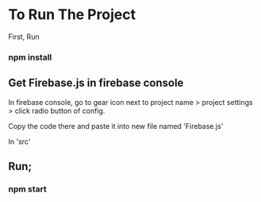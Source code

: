 # To Run The Project

First, Run
### npm install 

## Get Firebase.js in firebase console

In firebase console, 
go to gear icon next to project name > project settings > click radio button of config. 

Copy the code there and paste it into new file named 'Firebase.js'

In 'src'

## Run; 

### npm start